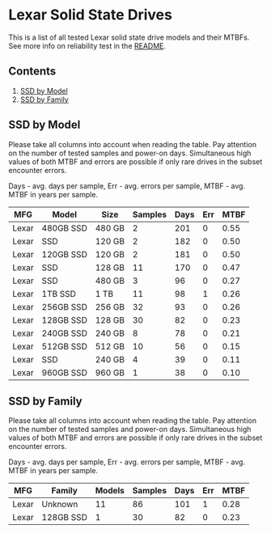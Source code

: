 Lexar Solid State Drives
========================

This is a list of all tested Lexar solid state drive models and their MTBFs. See
more info on reliability test in the [README](https://github.com/linuxhw/SMART).

Contents
--------

1. [ SSD by Model  ](#ssd-by-model)
2. [ SSD by Family ](#ssd-by-family)

SSD by Model
------------

Please take all columns into account when reading the table. Pay attention on the
number of tested samples and power-on days. Simultaneous high values of both MTBF
and errors are possible if only rare drives in the subset encounter errors.

Days - avg. days per sample,
Err  - avg. errors per sample,
MTBF - avg. MTBF in years per sample.

| MFG       | Model              | Size   | Samples | Days  | Err   | MTBF |
|-----------|--------------------|--------|---------|-------|-------|------|
| Lexar     | 480GB SSD          | 480 GB | 2       | 201   | 0     | 0.55   |
| Lexar     | SSD                | 120 GB | 2       | 182   | 0     | 0.50   |
| Lexar     | 120GB SSD          | 120 GB | 2       | 181   | 0     | 0.50   |
| Lexar     | SSD                | 128 GB | 11      | 170   | 0     | 0.47   |
| Lexar     | SSD                | 480 GB | 3       | 96    | 0     | 0.27   |
| Lexar     | 1TB SSD            | 1 TB   | 11      | 98    | 1     | 0.26   |
| Lexar     | 256GB SSD          | 256 GB | 32      | 93    | 0     | 0.26   |
| Lexar     | 128GB SSD          | 128 GB | 30      | 82    | 0     | 0.23   |
| Lexar     | 240GB SSD          | 240 GB | 8       | 78    | 0     | 0.21   |
| Lexar     | 512GB SSD          | 512 GB | 10      | 56    | 0     | 0.15   |
| Lexar     | SSD                | 240 GB | 4       | 39    | 0     | 0.11   |
| Lexar     | 960GB SSD          | 960 GB | 1       | 38    | 0     | 0.10   |

SSD by Family
-------------

Please take all columns into account when reading the table. Pay attention on the
number of tested samples and power-on days. Simultaneous high values of both MTBF
and errors are possible if only rare drives in the subset encounter errors.

Days - avg. days per sample,
Err  - avg. errors per sample,
MTBF - avg. MTBF in years per sample.

| MFG       | Family                 | Models | Samples | Days  | Err   | MTBF |
|-----------|------------------------|--------|---------|-------|-------|------|
| Lexar     | Unknown                | 11     | 86      | 101   | 1     | 0.28   |
| Lexar     | 128GB SSD              | 1      | 30      | 82    | 0     | 0.23   |
